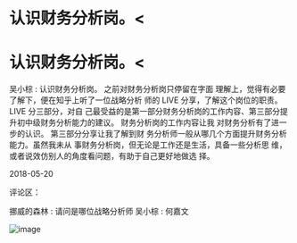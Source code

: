 # 认识财务分析岗。<

# 认识财务分析岗。<

吴小棕 : 认识财务分析岗。 之前对财务分析岗只停留在字面 理解上，觉得有必要了解下，便在知乎上听了一位战略分析 师的 LIVE 分享，了解这个岗位的职责。 LIVE 分三部分，对自 己最受益的是第一部分财务分析岗的工作内容、第三部分提 升初中级财务分析能力的建议。 财务分析岗的工作内容让我 对财务分析有了进一步的认识。 第三部分分享让我了解到财 务分析师一般从哪几个方面提升财务分析能力。虽然我未从 事财务分析岗，但无论是工作还是生活，具备一些分析思 维，或者说效仿别人的角度看问题，有助于自己更好地做选 择。

2018-05-20

评论区：

挪威的森林 : 请问是哪位战略分析师 吴小棕 : 何嘉文

![image](img/Image_117.png)